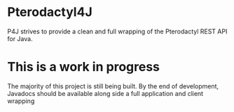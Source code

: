 # Pterodactyl4J

P4J strives to provide a clean and full wrapping of the Pterodactyl REST API for Java.

# This is a work in progress
The majority of this project is still being built. By the end of development, Javadocs should be available along side a full application and client wrapping

